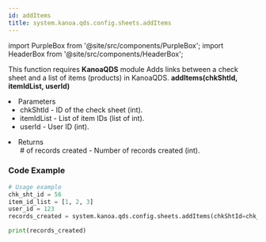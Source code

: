 ```yaml
---
id: addItems
title: system.kanoa.qds.config.sheets.addItems
---
```


import PurpleBox from '@site/src/components/PurpleBox';
import HeaderBox from '@site/src/components/HeaderBox';

<PurpleBox>This function requires <b>KanoaQDS</b> module</PurpleBox>
<HeaderBox header="Description">Adds links between a check sheet and a list of items (products) in KanoaQDS.</HeaderBox>
<HeaderBox header="Syntax">
    <b>addItems(chkShtId, itemIdList, userId)</b>
    <li> Parameters <br />
        <ul>
            <li>chkShtId - ID of the check sheet (int).</li>
            <li>itemIdList - List of item IDs (list of int).</li>
            <li>userId - User ID (int).</li>
        </ul>
    </li>
    <li> Returns <br />
        <ul># of records created - Number of records created (int).</ul>
    </li>
</HeaderBox>

### Code Example
```python
# Usage example
chk_sht_id = 56
item_id_list = [1, 2, 3]
user_id = 123
records_created = system.kanoa.qds.config.sheets.addItems(chkShtId=chk_sht_id, itemIdList=item_id_list, userId=user_id)

print(records_created)
